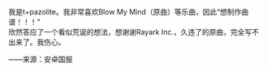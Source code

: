 我是t+pazolite。我非常喜欢Blow My Mind（原曲）等乐曲，因此“想制作曲谱！！！”  
欣然答应了一个看似荒诞的想法，想谢谢Rayark Inc.，久违了的原曲，完全写不出来了。我伤心。  

——来源：安卓国服
